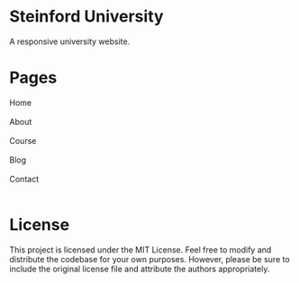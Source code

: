 <h1>Steinford University</h1>
A responsive university website.

<h1>Pages</h1>
Home<br><br>
About<br><br>
Course<br><br>
Blog<br><br>
Contact<br><br>


<h1>License</h1>
This project is licensed under the MIT License. Feel free to modify and distribute the codebase for your own purposes. However, please be sure to include the original license file and attribute the authors appropriately.
